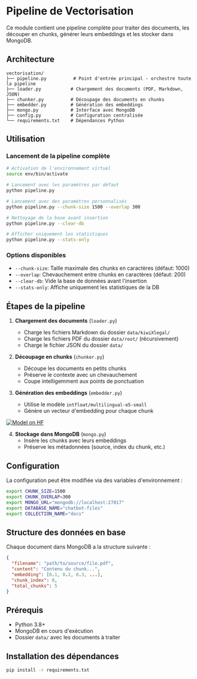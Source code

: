 # Pipeline de Vectorisation

Ce module contient une pipeline complète pour traiter des documents, les découper en chunks, générer leurs embeddings et les stocker dans MongoDB.

## Architecture

```
vectorisation/
├── pipeline.py          # Point d'entrée principal - orchestre toute la pipeline
├── loader.py           # Chargement des documents (PDF, Markdown, JSON)
├── chunker.py          # Découpage des documents en chunks
├── embedder.py         # Génération des embeddings
├── mongo.py            # Interface avec MongoDB
├── config.py           # Configuration centralisée
└── requirements.txt    # Dépendances Python
```

## Utilisation

### Lancement de la pipeline complète

```bash
# Activation de l'environnement virtuel
source env/bin/activate

# Lancement avec les paramètres par défaut
python pipeline.py

# Lancement avec des paramètres personnalisés
python pipeline.py --chunk-size 1500 --overlap 300

# Nettoyage de la base avant insertion
python pipeline.py --clear-db

# Afficher uniquement les statistiques
python pipeline.py --stats-only
```

### Options disponibles

- `--chunk-size`: Taille maximale des chunks en caractères (défaut: 1000)
- `--overlap`: Chevauchement entre chunks en caractères (défaut: 200)
- `--clear-db`: Vide la base de données avant l'insertion
- `--stats-only`: Affiche uniquement les statistiques de la DB

## Étapes de la pipeline

1. **Chargement des documents** (`loader.py`)
   - Charge les fichiers Markdown du dossier `data/kiwiXlegal/`
   - Charge les fichiers PDF du dossier `data/root/` (récursivement)
   - Charge le fichier JSON du dossier `data/`

2. **Découpage en chunks** (`chunker.py`)
   - Découpe les documents en petits chunks
   - Préserve le contexte avec un chevauchement
   - Coupe intelligemment aux points de ponctuation

3. **Génération des embeddings** (`embedder.py`)
   - Utilise le modèle `intfloat/multilingual-e5-small`
   - Génère un vecteur d'embedding pour chaque chunk

[![Model on HF](https://huggingface.co/datasets/huggingface/badges/resolve/main/model-on-hf-sm-dark.svg)](https://huggingface.co/models)

4. **Stockage dans MongoDB** (`mongo.py`)
   - Insère les chunks avec leurs embeddings
   - Préserve les métadonnées (source, index du chunk, etc.)

## Configuration

La configuration peut être modifiée via des variables d'environnement :

```bash
export CHUNK_SIZE=1500
export CHUNK_OVERLAP=300
export MONGO_URL="mongodb://localhost:27017"
export DATABASE_NAME="chatbot-files"
export COLLECTION_NAME="docs"
```

## Structure des données en base

Chaque document dans MongoDB a la structure suivante :

```json
{
  "filename": "path/to/source/file.pdf",
  "content": "Contenu du chunk...",
  "embedding": [0.1, 0.2, 0.3, ...],
  "chunk_index": 0,
  "total_chunks": 5
}
```

## Prérequis

- Python 3.8+
- MongoDB en cours d'exécution
- Dossier `data/` avec les documents à traiter

## Installation des dépendances

```bash
pip install -r requirements.txt
```